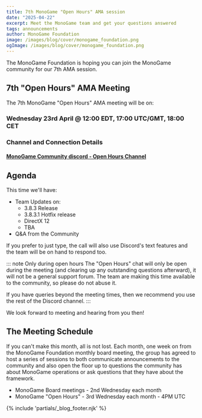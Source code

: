 ```yaml
---
title: 7th MonoGame "Open Hours" AMA session
date: "2025-04-22"
excerpt: Meet the MonoGame team and get your questions answered
tags: announcements
author: MonoGame Foundation
image: /images/blog/cover/monogame_foundation.png
ogImage: /images/blog/cover/monogame_foundation.png
---
```


The MonoGame Foundation is hoping you can join the MonoGame community for our 7th AMA session.

## 7th "Open Hours" AMA Meeting

The 7th MonoGame "Open Hours" AMA meeting will be on:

### Wednesday 23rd April @ 12:00 EDT, 17:00 UTC/GMT, 18:00 CET

### Channel and Connection Details

#### [MonoGame Community discord - Open Hours Channel](https://discord.gg/monogame?event=1364241763052814539)

## Agenda

This time we'll have:
* Team Updates on:
    * 3.8.3 Release
    * 3.8.3.1 Hotfix release
    * DirectX 12
    * TBA
* Q&A from the Community

If you prefer to just type, the call will also use Discord's text features and the team will be on hand to respond too.

::: note Only during open hours
The "Open Hours" chat will only be open during the meeting (and clearing up any outstanding questions afterward), it will not be a general support forum.  The team are making this time available to the community, so please do not abuse it.

If you have queries beyond the meeting times, then we recommend you use the rest of the Discord channel.
:::

We look forward to meeting and hearing from you then!

## The Meeting Schedule

If you can't make this month, all is not lost. Each month, one week on from the MonoGame Foundation monthly board meeting, the group has agreed to host a series of sessions to both communicate announcements to the community and also open the floor up to questions the community has about MonoGame operations or ask questions that they have about the framework.

* MonoGame Board meetings - 2nd Wednesday each month
* MonoGame "Open Hours" - 3rd Wednesday each month - 4PM UTC

{% include 'partials/_blog_footer.njk' %}